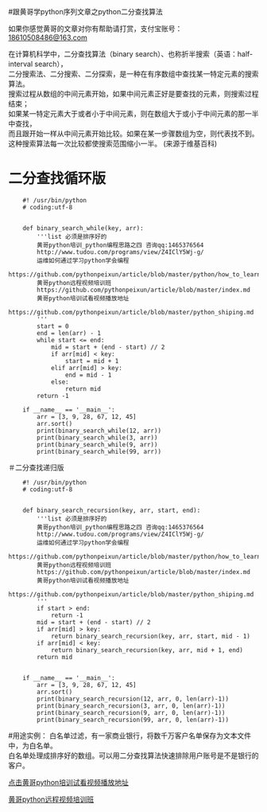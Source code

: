 #跟黄哥学python序列文章之python二分查找算法

如果你感觉黄哥的文章对你有帮助请打赏，支付宝账号：18610508486@163.com


在计算机科学中，二分查找算法（binary search）、也称折半搜索（英语：half-interval search），  
二分搜索法、二分搜索、二分探索，是一种在有序数组中查找某一特定元素的搜索算法。  
搜索过程从数组的中间元素开始，如果中间元素正好是要查找的元素，则搜索过程结束；  
如果某一特定元素大于或者小于中间元素，则在数组大于或小于中间元素的那一半中查找，  
而且跟开始一样从中间元素开始比较。如果在某一步骤数组为空，则代表找不到。  
这种搜索算法每一次比较都使搜索范围缩小一半。  (来源于维基百科)

# 二分查找循环版  

		#! /usr/bin/python
		# coding:utf-8


		def binary_search_while(key, arr):
		    '''list 必须是排序好的
		    黄哥python培训_python编程思路之四 咨询qq:1465376564
		    http://www.tudou.com/programs/view/Z4IClY5Wj-g/
		    运维如何通过学习python学会编程
		    https://github.com/pythonpeixun/article/blob/master/python/how_to_learn_python.md
		    黄哥python远程视频培训班
		    https://github.com/pythonpeixun/article/blob/master/index.md
		    黄哥python培训试看视频播放地址
		    https://github.com/pythonpeixun/article/blob/master/python_shiping.md
		    '''
		    start = 0
		    end = len(arr) - 1
		    while start <= end:
		    	mid = start + (end - start) // 2
		    	if arr[mid] < key:
		    		start = mid + 1
		    	elif arr[mid] > key:
		    		end = mid - 1
		    	else:
		    		return mid
		    return -1

		if __name__ == '__main__':
		    arr = [3, 9, 28, 67, 12, 45]
		    arr.sort()
		    print(binary_search_while(12, arr))
		    print(binary_search_while(3, arr))
		    print(binary_search_while(9, arr))
		    print(binary_search_while(99, arr))



＃二分查找递归版  

		#! /usr/bin/python
		# coding:utf-8


		def binary_search_recursion(key, arr, start, end):
		    '''list 必须是排序好的
		    黄哥python培训_python编程思路之四 咨询qq:1465376564
		    http://www.tudou.com/programs/view/Z4IClY5Wj-g/
		    运维如何通过学习python学会编程
		    https://github.com/pythonpeixun/article/blob/master/python/how_to_learn_python.md
		    黄哥python远程视频培训班
		    https://github.com/pythonpeixun/article/blob/master/index.md
		    黄哥python培训试看视频播放地址
		    https://github.com/pythonpeixun/article/blob/master/python_shiping.md
		    '''
		    if start > end:
		        return -1
		    mid = start + (end - start) // 2
		    if arr[mid] > key:
		    	return binary_search_recursion(key, arr, start, mid - 1)
		    if arr[mid] < key:
		    	return binary_search_recursion(key, arr, mid + 1, end)
		    return mid


		if __name__ == '__main__':
		    arr = [3, 9, 28, 67, 12, 45]
		    arr.sort()
		    print(binary_search_recursion(12, arr, 0, len(arr)-1))
		    print(binary_search_recursion(3, arr, 0, len(arr)-1))
		    print(binary_search_recursion(9, arr, 0, len(arr)-1))
		    print(binary_search_recursion(99, arr, 0, len(arr)-1))


#用途实例：
白名单过滤，有一家商业银行，将数千万客户名单保存为文本文件中，为白名单。  
白名单处理成排序好的数组。可以用二分查找算法快速排除用户账号是不是银行的客户。

[点击黄哥python培训试看视频播放地址](https://github.com/pythonpeixun/article/blob/master/python_shiping.md)

[黄哥python远程视频培训班](https://github.com/pythonpeixun/article/blob/master/index.md)

